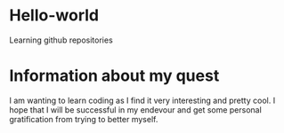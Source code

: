 # Hello-world
Learning github repositories
# Information about my quest 
I am wanting to learn coding as I find it very interesting and pretty cool. I hope that I will be successful in my endevour and get some personal gratification from trying to better myself.
